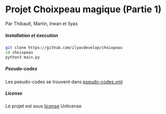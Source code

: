 # Projet Choixpeau magique (Partie 1)

Par Thibault, Martin, Irwan et Ilyas

##### Installation et éxecution
```bash
git clone https://github.com/ilyasdevelop/choixpeau
cd choixpeau
python3 main.py
```

##### Pseudo-codes

Les pseudo-codes se trouvent dans [pseudo-codes.yml](pseudo-codes.yml)

##### License

Le projet est sous [license](LICENSE) Unlicense
